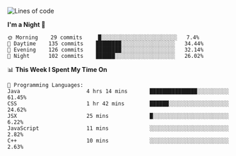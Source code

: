 <!--START_SECTION:waka-->
![Lines of code](https://img.shields.io/badge/From%20Hello%20World%20I%27ve%20Written-142374%20lines%20of%20code-blue)

**I'm a Night 🦉** 

```text
🌞 Morning    29 commits     █░░░░░░░░░░░░░░░░░░░░░░░░   7.4% 
🌆 Daytime    135 commits    ████████░░░░░░░░░░░░░░░░░   34.44% 
🌃 Evening    126 commits    ████████░░░░░░░░░░░░░░░░░   32.14% 
🌙 Night      102 commits    ██████░░░░░░░░░░░░░░░░░░░   26.02%

```


📊 **This Week I Spent My Time On** 

```text
💬 Programming Languages: 
Java                     4 hrs 14 mins       ███████████████░░░░░░░░░░   61.45% 
CSS                      1 hr 42 mins        ██████░░░░░░░░░░░░░░░░░░░   24.62% 
JSX                      25 mins             █░░░░░░░░░░░░░░░░░░░░░░░░   6.22% 
JavaScript               11 mins             ░░░░░░░░░░░░░░░░░░░░░░░░░   2.82% 
C++                      10 mins             ░░░░░░░░░░░░░░░░░░░░░░░░░   2.63%

```


<!--END_SECTION:waka-->
